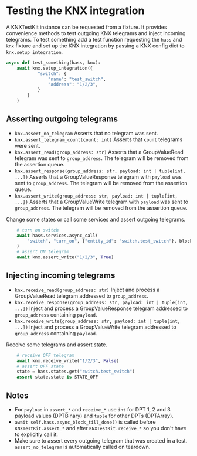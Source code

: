 # Testing the KNX integration

A KNXTestKit instance can be requested from a fixture. It provides convenience methods
to test outgoing KNX telegrams and inject incoming telegrams.
To test something add a test function requesting the `hass` and `knx` fixture and
set up the KNX integration by passing a KNX config dict to `knx.setup_integration`.

```python
async def test_something(hass, knx):
    await knx.setup_integration({
            "switch": {
                "name": "test_switch",
                "address": "1/2/3",
            }
        }
    )
```

## Asserting outgoing telegrams

- `knx.assert_no_telegram`
  Asserts that no telegram was sent.
- `knx.assert_telegram_count(count: int)`
  Asserts that `count` telegrams were sent.
- `knx.assert_read(group_address: str)`
  Asserts that a GroupValueRead telegram was sent to `group_address`.
  The telegram will be removed from the assertion queue.
- `knx.assert_response(group_address: str, payload: int | tuple[int, ...])`
  Asserts that a GroupValueResponse telegram with `payload` was sent to `group_address`.
  The telegram will be removed from the assertion queue.
- `knx.assert_write(group_address: str, payload: int | tuple[int, ...])`
  Asserts that a GroupValueWrite telegram with `payload` was sent to `group_address`.
  The telegram will be removed from the assertion queue.

Change some states or call some services and assert outgoing telegrams.

```python
    # turn on switch
    await hass.services.async_call(
        "switch", "turn_on", {"entity_id": "switch.test_switch"}, blocking=True
    )
    # assert ON telegram
    await knx.assert_write("1/2/3", True)
```

## Injecting incoming telegrams

- `knx.receive_read(group_address: str)`
  Inject and process a GroupValueRead telegram addressed to `group_address`.
- `knx.receive_response(group_address: str, payload: int | tuple[int, ...])`
  Inject and process a GroupValueResponse telegram addressed to `group_address` containing `payload`.
- `knx.receive_write(group_address: str, payload: int | tuple[int, ...])`
  Inject and process a GroupValueWrite telegram addressed to `group_address` containing `payload`.

Receive some telegrams and assert state.

```python
    # receive OFF telegram
    await knx.receive_write("1/2/3", False)
    # assert OFF state
    state = hass.states.get("switch.test_switch")
    assert state.state is STATE_OFF
```

## Notes

- For `payload` in `assert_*` and `receive_*` use `int` for DPT 1, 2 and 3 payload values (DPTBinary) and `tuple` for other DPTs (DPTArray).
- `await self.hass.async_block_till_done()` is called before `KNXTestKit.assert_*` and after `KNXTestKit.receive_*` so you don't have to explicitly call it.
- Make sure to assert every outgoing telegram that was created in a test. `assert_no_telegram` is automatically called on teardown.
